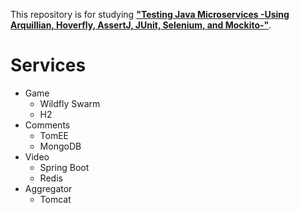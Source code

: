 This repository is for studying **["Testing Java Microservices -Using Arquillian, Hoverfly, AssertJ, JUnit, Selenium, and Mockito-"](https://www.manning.com/books/testing-java-microservices)**.

# Services
- Game
  - Wildfly Swarm
  - H2
- Comments
  - TomEE
  - MongoDB
- Video
  - Spring Boot
  - Redis
- Aggregator
  - Tomcat

